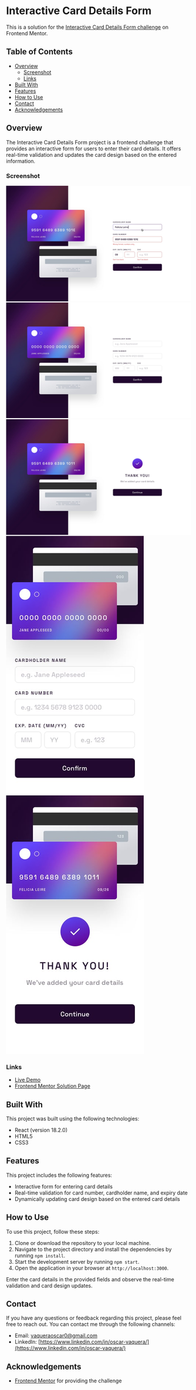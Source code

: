 # Interactive Card Details Form

This is a solution for the [Interactive Card Details Form challenge](https://www.frontendmentor.io/challenges/interactive-card-details-form-XpS8cKZDWw) on Frontend Mentor.

## Table of Contents

- [Overview](#overview)
    - [Screenshot](#screenshot)
    - [Links](#links)
- [Built With](#built-with)
- [Features](#features)
- [How to Use](#how-to-use)
- [Contact](#contact)
- [Acknowledgements](#acknowledgements)

## Overview

The Interactive Card Details Form project is a frontend challenge that provides an interactive form for users to enter their card details. It offers real-time validation and updates the card design based on the entered information.

### Screenshot

![Interactive Card Details Form Preview](./src/design/active-states.jpg)
![Interactive Card Details Form Preview](./src/design/desktop-design.jpg)
![Interactive Card Details Form Preview](./src/design/complete-state-desktop.jpg)
![Interactive Card Details Form Preview](./src/design/mobile-design.jpg)
![Interactive Card Details Form Preview](./src/design/complete-state-mobile.jpg)

### Links

- [Live Demo](https://your-live-demo-link.com)
- [Frontend Mentor Solution Page](https://www.frontendmentor.io/solutions/interactive-card-details-form-react-I8-0yYAH0)

## Built With

This project was built using the following technologies:

- React (version 18.2.0)
- HTML5
- CSS3

## Features

This project includes the following features:

- Interactive form for entering card details
- Real-time validation for card number, cardholder name, and expiry date
- Dynamically updating card design based on the entered card details

## How to Use

To use this project, follow these steps:

1. Clone or download the repository to your local machine.
2. Navigate to the project directory and install the dependencies by running `npm install`.
3. Start the development server by running `npm start`.
4. Open the application in your browser at `http://localhost:3000`.

Enter the card details in the provided fields and observe the real-time validation and card design updates.

## Contact

If you have any questions or feedback regarding this project, please feel free to reach out. You can contact me through the following channels:

- Email: [vaqueraoscar0@gmail.com](mailto:vaqueraoscar0@gmail.com)
- LinkedIn: [https://www.linkedin.com/in/oscar-vaquera/](https://www.linkedin.com/in/oscar-vaquera/)

## Acknowledgements

- [Frontend Mentor](https://www.frontendmentor.io) for providing the challenge